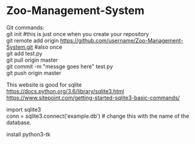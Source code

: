 # Zoo-Management-System

Git commands: <br />
git init #this is just once when you create your repository <br />
git remote add origin https://github.com/username/Zoo-Management-System.git #also once <br />
git add test.py <br />
git pull origin master <br />
git commit -m "messge goes here" test.py <br />
git push origin master <br />

This website is good for sqlite https://docs.python.org/3.6/library/sqlite3.html
https://www.sitepoint.com/getting-started-sqlite3-basic-commands/

import sqlite3 <br />
conn = sqlite3.connect('example.db') # change this with the name of the database.


install python3-tk
